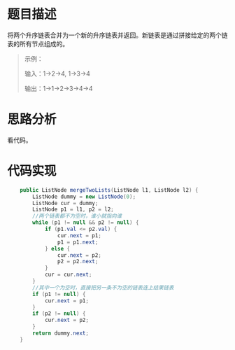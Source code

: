 # 题目描述
将两个升序链表合并为一个新的升序链表并返回。新链表是通过拼接给定的两个链表的所有节点组成的。 

> 示例：
> 
> 输入：1->2->4, 1->3->4
>
> 输出：1->1->2->3->4->4

# 思路分析
看代码。

# 代码实现
```java
    public ListNode mergeTwoLists(ListNode l1, ListNode l2) {
        ListNode dummy = new ListNode(0);
        ListNode cur = dummy;
        ListNode p1 = l1, p2 = l2;
        //两个链表都不为空时，谁小就指向谁
        while (p1 != null && p2 != null) {
            if (p1.val <= p2.val) {
                cur.next = p1;
                p1 = p1.next;
            } else {
                cur.next = p2;
                p2 = p2.next;
            }
            cur = cur.next;
        }
        //其中一个为空时，直接把另一条不为空的链表连上结果链表
        if (p1 != null) {
            cur.next = p1;
        }
        if (p2 != null) {
            cur.next = p2;
        }
        return dummy.next;
    }
```